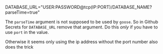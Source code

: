 DATABASE_URL="USER:PASSWORD@tcp(IP:PORT)/DATABASE_NAME?parseTime=true"

The `parseTime` argument is not supposed to be used by `goose`. So in Github Secrets for `DATABASE_URL` remove that argument. Do this *only* if you have to use `port` in the value.

Otherwise it seems only using the ip address without the port number also does the trick
